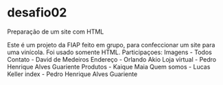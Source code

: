 # desafio02
Preparação de um site com HTML 

Este é um projeto da FIAP feito em grupo, para confeccionar um site para uma vinícola. Foi usado somente HTML.
Participaçoes:
Imagens - Todos 
Contato - David de Medeiros 
Endereço - Orlando Akio
Loja virtual - Pedro Henrique Alves Guariente
Produtos - Kaique Maia
Quem somos - Lucas Keller 
index - Pedro Henrique Alves Guariente
